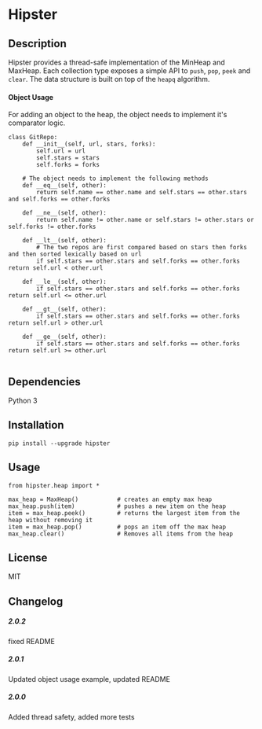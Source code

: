 Hipster
======================


## Description
Hipster provides a thread-safe implementation of the MinHeap and MaxHeap. Each collection type exposes a simple API to ```push```, ```pop```, ```peek``` and ```clear```.
The data structure is built on top of the ```heapq``` algorithm.
#### Object Usage
For adding an object to the heap, the object needs to implement it's comparator logic.
```
class GitRepo:
    def __init__(self, url, stars, forks):
        self.url = url
        self.stars = stars
        self.forks = forks
    
    # The object needs to implement the following methods
    def __eq__(self, other):
        return self.name == other.name and self.stars == other.stars and self.forks == other.forks

    def __ne__(self, other):
        return self.name != other.name or self.stars != other.stars or self.forks != other.forks
    
    def __lt__(self, other):
        # The two repos are first compared based on stars then forks and then sorted lexically based on url
        if self.stars == other.stars and self.forks == other.forks return self.url < other.url

    def __le__(self, other):
        if self.stars == other.stars and self.forks == other.forks return self.url <= other.url

    def __gt__(self, other):
        if self.stars == other.stars and self.forks == other.forks return self.url > other.url

    def __ge__(self, other):
        if self.stars == other.stars and self.forks == other.forks return self.url >= other.url


```

## Dependencies
Python 3

## Installation
```
pip install --upgrade hipster
```

## Usage

```
from hipster.heap import *

max_heap = MaxHeap()           # creates an empty max heap
max_heap.push(item)            # pushes a new item on the heap
item = max_heap.peek()         # returns the largest item from the heap without removing it
item = max_heap.pop()          # pops an item off the max heap
max_heap.clear()               # Removes all items from the heap
```

## License
MIT

## Changelog
##### 2.0.2
fixed README
##### 2.0.1
Updated object usage example, updated README
##### 2.0.0
Added thread safety, added more tests

